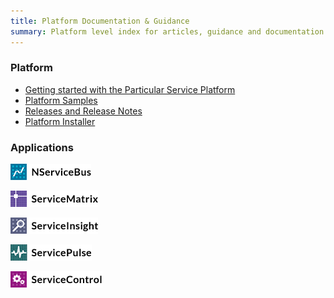 ```yaml
---
title: Platform Documentation & Guidance
summary: Platform level index for articles, guidance and documentation
---
```


### Platform

- [Getting started with the Particular Service Platform](getting-started-with-particular-service-platform.md)
- [Platform Samples](samples.md)
- [Releases and Release Notes](release-notes.md)
- [Platform Installer](installer)

### Applications


[![NServiceBus article index](images/NServiceBusLogo.png)](/NServiceBus)

[![ServiceMatrix article index](images/ServiceMatrixLogo.png)](/ServiceMatrix)

[![ServiceInsight article index](images/ServiceInsightLogo.png)](/ServiceInsight)

[![ServicePulse article index](images/ServicePulseLogo.png)](/ServicePulse)

[![ServiceControl article index](images/ServiceControlLogo.png)](/ServiceControl)